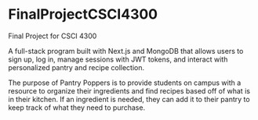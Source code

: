 # FinalProjectCSCI4300
Final Project for CSCI 4300

A full-stack program built with Next.js and MongoDB that allows users to sign up, log in, manage sessions with JWT tokens, and interact with personalized pantry and recipe collection. 

The purpose of Pantry Poppers is to provide students on campus with a resource to organize their ingredients and find recipes based off of what is in their kitchen. If an ingredient is needed, they can add it to their pantry to keep track of what they need to purchase.

